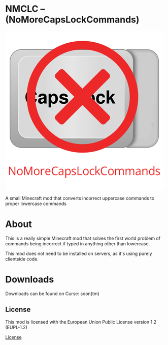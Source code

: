 # NMCLC – (NoMoreCapsLockCommands)
![](src/main/resources/logo.png)

A small Minecraft mod that converts incorrect uppercase commands to proper lowercase commands

# About
This is a really simple Minecraft mod that solves the first world problem of commands being incorrect if typed in anything other than
lowercase.

This mod does not need to be installed on servers, as it's using purely clientside code.

# Downloads
Downloads can be found on Curse: soon(tm)

## License
This mod is licensed with the European Union Public License version 1.2 (EUPL-1.2)


[License](LICENSE.MD)
